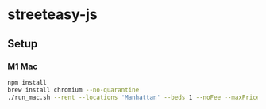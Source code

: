 # streeteasy-js

## Setup
### M1 Mac

```bash
npm install
brew install chromium --no-quarantine
./run_mac.sh --rent --locations 'Manhattan' --beds 1 --noFee --maxPrice 3.5k
```
